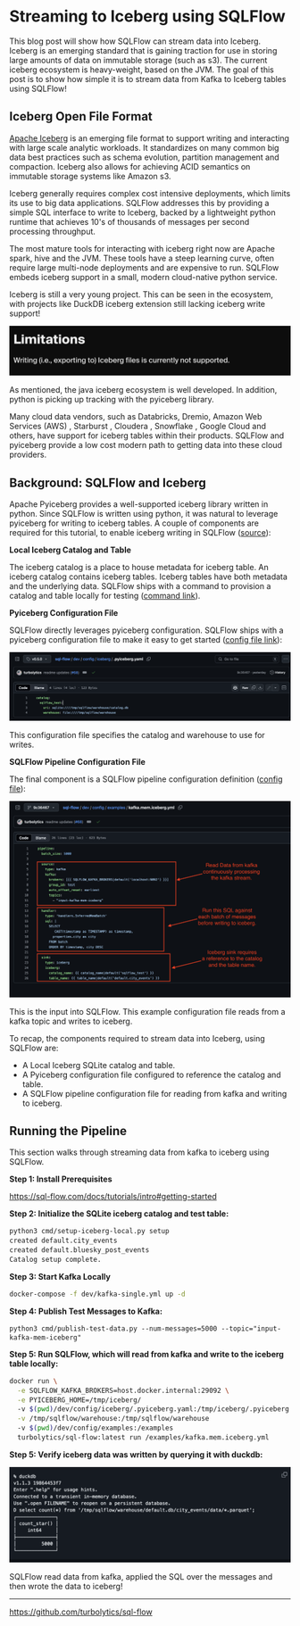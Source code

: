 # Streaming to Iceberg using SQLFlow

This blog post will show how SQLFlow can stream data into Iceberg. Iceberg is an emerging standard that is gaining traction for use in storing large amounts of data on immutable storage (such as s3). The current iceberg ecosystem is heavy-weight, based on the JVM. The goal of this post is to show how simple it is to stream data from Kafka to Iceberg tables using SQLFlow!

## Iceberg Open File Format

[Apache Iceberg](https://iceberg.apache.org/) is an emerging file format to support writing and interacting with large scale analytic workloads. It standardizes on many common big data best practices such as schema evolution, partition management and compaction. Iceberg also allows for achieving ACID semantics on immutable storage systems like Amazon s3.

Iceberg generally requires complex cost intensive deployments, which limits its use to big data applications. SQLFlow addresses this by providing a simple SQL interface to write to Iceberg, backed by a lightweight python runtime that achieves 10's of thousands of messages per second processing throughput.

The most mature tools for interacting with iceberg right now are Apache spark, hive and the JVM. These tools have a steep learning curve, often require large multi-node deployments and are expensive to run. SQLFlow embeds iceberg support in a small, modern cloud-native python service.

Iceberg is still a very young project. This can be seen in the ecosystem, with projects like DuckDB iceberg extension still lacking iceberg write support! 

![limitations](./static/limitations.png)

As mentioned, the java iceberg ecosystem is well developed. In addition, python is picking up tracking with the pyiceberg library.

Many cloud data vendors, such as Databricks, Dremio, Amazon Web Services (AWS) , Starburst , Cloudera , Snowflake , Google Cloud and others, have support for iceberg tables within their products. SQLFlow and pyiceberg provide a low cost modern path to getting data into these cloud providers. 

## Background: SQLFlow and Iceberg

Apache Pyiceberg provides a well-supported iceberg library written in python. Since SQLFlow is written using python, it was natural to leverage pyiceberg for writing to iceberg tables. A couple of components are required for this tutorial, to enable iceberg writing in SQLFlow ([source](https://github.com/turbolytics/sql-flow/pull/63/files)):

**Local Iceberg Catalog and Table**

The iceberg catalog is a place to house metadata for iceberg table. An iceberg catalog contains iceberg tables. Iceberg tables have both metadata and the underlying data. SQLFlow ships with a command to provision a catalog and table locally for testing ([command link](https://github.com/turbolytics/sql-flow/blob/v0.5.0/cmd/setup-iceberg-local.py)).

**Pyiceberg Configuration File**

SQLFlow directly leverages pyiceberg configuration. SQLFlow ships with a pyiceberg configuration file to make it easy to get started ([config file link](https://github.com/turbolytics/sql-flow/blob/v0.5.0/dev/config/iceberg/.pyiceberg.yaml)):

![pyiceberg config](./static/pyiceberg_config.png)

This configuration file specifies the catalog and warehouse to use for writes. 

**SQLFlow Pipeline Configuration File**

The final component is a SQLFlow pipeline configuration definition ([config file](https://github.com/turbolytics/sql-flow/blob/v0.5.0/dev/config/examples/kafka.mem.iceberg.yml)): 

![iceberg pipeline config](./static/iceberg-pipeline-config.png)

This is the input into SQLFlow. This example configuration file reads from a kafka topic and writes to iceberg.

To recap, the components required to stream data into Iceberg, using SQLFlow are:

- A Local Iceberg SQLite catalog and table. 
- A Pyiceberg configuration file configured to reference the catalog and table.
- A SQLFlow pipeline configuration file for reading from kafka and writing to iceberg.

## Running the Pipeline 

This section walks through streaming data from kafka to iceberg using SQLFlow.

**Step 1: Install Prerequisites**

https://sql-flow.com/docs/tutorials/intro#getting-started

**Step 2: Initialize the SQLite iceberg catalog and test table:**

```bash
python3 cmd/setup-iceberg-local.py setup
created default.city_events
created default.bluesky_post_events
Catalog setup complete.
```

**Step 3: Start Kafka Locally**

```bash
docker-compose -f dev/kafka-single.yml up -d
```

**Step 4: Publish Test Messages to Kafka:**

```
python3 cmd/publish-test-data.py --num-messages=5000 --topic="input-kafka-mem-iceberg"
```

**Step 5: Run SQLFlow, which will read from kafka and write to the iceberg table locally:**

```bash
docker run \
  -e SQLFLOW_KAFKA_BROKERS=host.docker.internal:29092 \
  -e PYICEBERG_HOME=/tmp/iceberg/ 
  -v $(pwd)/dev/config/iceberg/.pyiceberg.yaml:/tmp/iceberg/.pyiceberg.yaml \
  -v /tmp/sqlflow/warehouse:/tmp/sqlflow/warehouse 
  -v $(pwd)/dev/config/examples:/examples 
  turbolytics/sql-flow:latest run /examples/kafka.mem.iceberg.yml
```

**Step 5: Verify iceberg data was written by querying it with duckdb:**

![query iceberg using duckdb](./static/verify-iceberg-writes.png)

SQLFlow read data from kafka, applied the SQL over the messages and then wrote the data to iceberg! 

---- 

https://github.com/turbolytics/sql-flow 




